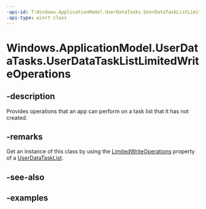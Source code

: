 ```yaml
---
-api-id: T:Windows.ApplicationModel.UserDataTasks.UserDataTaskListLimitedWriteOperations
-api-type: winrt class
---
```


<!-- Class syntax.
public class UserDataTaskListLimitedWriteOperations
-->

# Windows.ApplicationModel.UserDataTasks.UserDataTaskListLimitedWriteOperations

## -description
Provides operations that an app can perform on a task list that it has not created.

## -remarks
Get an instance of this class by using the [LimitedWriteOperations](userdatatasklist_limitedwriteoperations.md) property of a [UserDataTaskList](userdatatasklist.md).

## -see-also

## -examples
